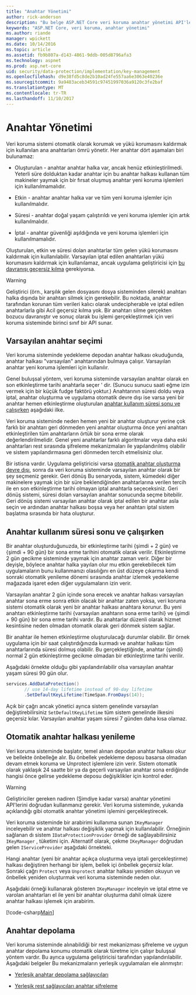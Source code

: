 ```yaml
---
title: "Anahtar Yönetimi"
author: rick-anderson
description: "Bu belge ASP.NET Core veri koruma anahtar yönetimi API'leri uygulama ayrıntılarını özetlemektedir."
keywords: "ASP.NET Core, veri koruma, anahtar yönetimi"
ms.author: riande
manager: wpickett
ms.date: 10/14/2016
ms.topic: article
ms.assetid: fb9b807a-d143-4861-9ddb-005d8796afa3
ms.technology: aspnet
ms.prod: asp.net-core
uid: security/data-protection/implementation/key-management
ms.openlocfilehash: d9e38fd5c8de2b10ad24fe557aa6e3063e40236e
ms.sourcegitcommit: 9a9483aceb34591c97451997036a9120c3fe2baf
ms.translationtype: MT
ms.contentlocale: tr-TR
ms.lasthandoff: 11/10/2017
---
```

# <a name="key-management"></a>Anahtar Yönetimi

<a name="data-protection-implementation-key-management"></a>

Veri koruma sistemi otomatik olarak korumak ve yükü korumasını kaldırmak için kullanılan ana anahtarları ömrü yönetir. Her anahtar dört aşamaları biri bulunamaz:

* Oluşturulan - anahtar anahtar halka var, ancak henüz etkinleştirilmedi. Yeterli süre dolduktan kadar anahtar için bu anahtar halkası kullanan tüm makineler yaymak için bir fırsat oluşmuş anahtar yeni koruma işlemleri için kullanılmamalıdır.

* Etkin - anahtar anahtar halka var ve tüm yeni koruma işlemler için kullanılmalıdır.

* Süresi - anahtar doğal yaşam çalıştırıldı ve yeni koruma işlemler için artık kullanılmalıdır.

* İptal - anahtar güvenliği aşıldığında ve yeni koruma işlemleri için kullanılmamalıdır.

Oluşturulan, etkin ve süresi dolan anahtarlar tüm gelen yükü korumasını kaldırmak için kullanılabilir. Varsayılan iptal edilen anahtarları yükü korumasını kaldırmak için kullanılamaz, ancak uygulama geliştiricisi için [bu davranışı geçersiz kılma](../consumer-apis/dangerous-unprotect.md#data-protection-consumer-apis-dangerous-unprotect) gerekiyorsa.

>[!WARNING]
> Geliştirici (örn., karşılık gelen dosyasını dosya sisteminden silerek) anahtarı halka dışında bir anahtarı silmek için gerekebilir. Bu noktada, anahtar tarafından korunan tüm verileri kalıcı olarak undecipherable ve iptal edilen anahtarlarla gibi Acil geçersiz kılma yok. Bir anahtarı silme gerçekten bozucu davranıştır ve sonuç olarak bu işlemi gerçekleştirmek için veri koruma sisteminde birinci sınıf bir API sunar.

## <a name="default-key-selection"></a>Varsayılan anahtar seçimi

Veri koruma sisteminde yedekleme depodan anahtar halkası okuduğunda, anahtar halkası "varsayılan" anahtarından bulmaya çalışır. Varsayılan anahtar yeni koruma işlemleri için kullanılır.

Genel buluşsal yöntem, veri koruma sisteminde varsayılan anahtar olarak en son etkinleştirme tarihi anahtarla seçer ' dir. (Sunucu sunucu saati eğme izin vermek için bir küçük fudge faktörü yoktur.) Anahtarının süresi doldu veya iptal, anahtar oluşturma ve uygulama otomatik devre dışı ise varsa yeni bir anahtar hemen etkinleştirme oluşturulan [anahtar kullanım süresi sonu ve çalışırken](xref:security/data-protection/implementation/key-management#data-protection-implementation-key-management-expiration) aşağıdaki ilke.

Veri koruma sisteminde neden hemen yeni bir anahtar oluşturur yerine çok farklı bir anahtarı geri dönmeden yeni anahtar oluşturma önce yeni anahtarı etkinleştirilen tüm anahtarların örtük bir sona erme olarak değerlendirilmelidir. Genel yeni anahtarlar farklı algoritmalar veya daha eski anahtarları rest sırasında şifreleme mekanizmaları ile yapılandırılmış olabilir ve sistem yapılandırmasına geri dönmeden tercih etmelisiniz olur.

Bir istisna vardır. Uygulama geliştiricisi varsa [otomatik anahtar oluşturma devre dışı](xref:security/data-protection/configuration/overview#disableautomatickeygeneration), sonra da veri koruma sisteminde varsayılan anahtar olarak bir şey seçmeniz gerekir. Geri dönüş Bu senaryoda, sistem, kümedeki diğer makinelere yaymak için bir süre beklendiğinden anahtarlarına verilen tercih ile en son etkinleştirme tarihi olmayan iptal anahtarla seçeceksiniz. Geri dönüş sistemi, süresi dolan varsayılan anahtar sonucunda seçme bitebilir. Geri dönüş sistemi varsayılan anahtar olarak iptal edilen bir anahtar asla seçin ve ardından anahtar halkası boşsa veya her anahtarı iptal sistem başlatma sırasında bir hata oluşturur.

<a name="data-protection-implementation-key-management-expiration"></a>

## <a name="key-expiration-and-rolling"></a>Anahtar kullanım süresi sonu ve çalışırken

Bir anahtar oluşturduğunuzda, bir etkinleştirme tarihi {şimdi + 2 gün} ve {şimdi + 90 gün} bir sona erme tarihini otomatik olarak verilir. Etkinleştirme 2 gün gecikme sisteminde yaymak için anahtar zaman verir. Diğer bir deyişle, böylece anahtar halka yayılan olur mu etkin gerekebilecek tüm uygulamaların bunu kullanmanızı olasılığını en üst düzeye çıkarma kendi sonraki otomatik yenileme dönemi sırasında anahtar izlemek yedekleme mağazada işaret eden diğer uygulamaların izin verir.

Varsayılan anahtar 2 gün içinde sona erecek ve anahtar halkası varsayılan anahtar sona erme sonra etkin olacak bir anahtar zaten yoksa, veri koruma sistemi otomatik olarak yeni bir anahtar halkası anahtara korunur. Bu yeni anahtarı etkinleştirme tarihi {varsayılan anahtarın sona erme tarihi} ve {şimdi + 90 gün} bir sona erme tarihi vardır. Bu anahtarlar düzenli olarak hizmet kesintisine neden olmadan otomatik olarak geri dönmek sistem sağlar.

Bir anahtar ile hemen etkinleştirme oluşturulacağı durumlar olabilir. Bir örnek uygulama için bir saat çalıştırdığınızda kurmadı ve anahtar halkası tüm anahtarlarında süresi dolmuş olabilir. Bu gerçekleştiğinde, anahtar {şimdi} normal 2 gün etkinleştirme gecikme olmadan bir etkinleştirme tarihi verilir.

Aşağıdaki örnekte olduğu gibi yapılandırılabilir olsa varsayılan anahtar yaşam süresi 90 gün olur.

```csharp
services.AddDataProtection()
       // use 14-day lifetime instead of 90-day lifetime
       .SetDefaultKeyLifetime(TimeSpan.FromDays(14));
```

Açık bir çağrı ancak yönetici ayrıca sistem genelinde varsayılan değiştirebilirsiniz `SetDefaultKeyLifetime` tüm sistem genelinde ilkesini geçersiz kılar. Varsayılan anahtar yaşam süresi 7 günden daha kısa olamaz.

## <a name="automatic-key-ring-refresh"></a>Otomatik anahtar halkası yenileme

Veri koruma sisteminde başlatır, temel alınan depodan anahtar halkası okur ve bellekte önbelleğe alır. Bu önbellek yedekleme deposu basarsa olmadan devam etmek koruma ve Unprotect işlemlere izin verir. Sistem otomatik olarak yaklaşık 24 saatte bir ya da geçerli varsayılan anahtar sona erdiğinde hangisi önce gelirse yedekleme deposu değişiklikler için kontrol eder.

>[!WARNING]
> Geliştiriciler gereken nadiren (Şimdiye kadar varsa) anahtar yönetimi API'lerini doğrudan kullanmanız gerekir. Veri koruma sisteminde, yukarıda açıklandığı gibi otomatik anahtar yönetimi işlemini gerçekleştirecek.

Veri koruma sisteminde bir arabirimi kullanıma sunan `IKeyManager` inceleyebilir ve anahtar halkası değişiklik yapmak için kullanılabilir. Örneğinin sağlanan dı sistem `IDataProtectionProvider` örneği de sağlayabilirsiniz `IKeyManager` , tüketimi için. Alternatif olarak, çekme `IKeyManager` doğrudan gelen `IServiceProvider` aşağıdaki örnekteki.

Hangi anahtar (yeni bir anahtar açıkça oluşturma veya iptali gerçekleştirme) halkası değiştiren herhangi bir işlem, bellek içi önbellek geçersiz kılar. Sonraki çağrı `Protect` veya `Unprotect` anahtar halkası yeniden okuyun ve önbellek yeniden oluşturmak veri koruma sisteminde neden olur.

Aşağıdaki örneği kullanarak gösteren `IKeyManager` inceleyin ve iptal etme ve varolan anahtarları el ile yeni bir anahtar oluşturma dahil olmak üzere anahtar halkası işlemek için arabirim.

[!code-csharp[Main](key-management/samples/key-management.cs)]

## <a name="key-storage"></a>Anahtar depolama

Veri koruma sisteminde alınabildiği bir rest mekanizması şifreleme ve uygun anahtar depolama konumu otomatik olarak türetme için çalışır buluşsal yöntem vardır. Bu ayrıca uygulama geliştiricisi tarafından yapılandırılabilir. Aşağıdaki belgeler Bu mekanizmaların yerleşik uygulamaları ele alınmıştır:

* [Yerleşik anahtar depolama sağlayıcıları](key-storage-providers.md#data-protection-implementation-key-storage-providers)

* [Yerleşik rest sağlayıcıları anahtar şifreleme](key-encryption-at-rest.md#data-protection-implementation-key-encryption-at-rest-providers)
